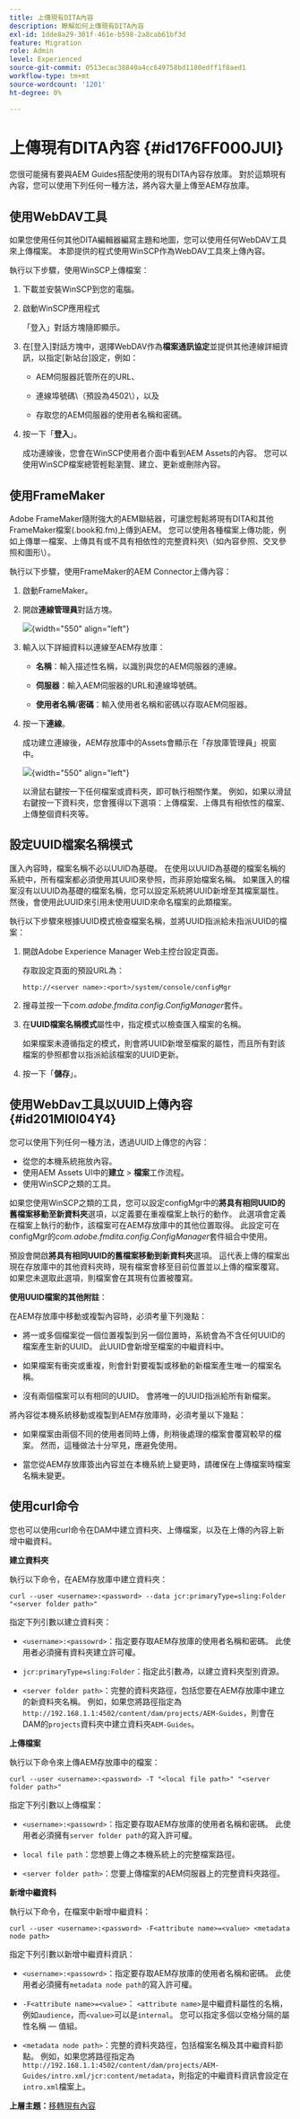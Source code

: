 ```yaml
---
title: 上傳現有DITA內容
description: 瞭解如何上傳現有DITA內容
exl-id: 1dde8a29-301f-461e-b598-2a8cab61bf3d
feature: Migration
role: Admin
level: Experienced
source-git-commit: 0513ecac38840a4cc649758bd1180edff1f8aed1
workflow-type: tm+mt
source-wordcount: '1201'
ht-degree: 0%

---
```


# 上傳現有DITA內容 {#id176FF000JUI}

您很可能擁有要與AEM Guides搭配使用的現有DITA內容存放庫。 對於這類現有內容，您可以使用下列任何一種方法，將內容大量上傳至AEM存放庫。

## 使用WebDAV工具

如果您使用任何其他DITA編輯器編寫主題和地圖，您可以使用任何WebDAV工具來上傳檔案。 本節提供的程式使用WinSCP作為WebDAV工具來上傳內容。

執行以下步驟，使用WinSCP上傳檔案：

1. 下載並安裝WinSCP到您的電腦。

1. 啟動WinSCP應用程式

   「登入」對話方塊隨即顯示。

1. 在[登入]對話方塊中，選擇WebDAV作為&#x200B;**檔案通訊協定**&#x200B;並提供其他連線詳細資訊，以指定[新站台]設定，例如：

   - AEM伺服器託管所在的URL、

   - 連線埠號碼\（預設為4502\），以及

   - 存取您的AEM伺服器的使用者名稱和密碼。

1. 按一下「**登入**」。

   成功連線後，您會在WinSCP使用者介面中看到AEM Assets的內容。 您可以使用WinSCP檔案總管輕鬆瀏覽、建立、更新或刪除內容。


## 使用FrameMaker

Adobe FrameMaker隨附強大的AEM聯結器，可讓您輕鬆將現有DITA和其他FrameMaker檔案\(.book和.fm\)上傳到AEM。 您可以使用各種檔案上傳功能，例如上傳單一檔案、上傳具有或不具有相依性的完整資料夾\（如內容參照、交叉參照和圖形\）。

執行以下步驟，使用FrameMaker的AEM Connector上傳內容：

1. 啟動FrameMaker。

1. 開啟&#x200B;**連線管理員**&#x200B;對話方塊。

   ![](assets/fm-aem-connector.png){width="550" align="left"}

1. 輸入以下詳細資料以連線至AEM存放庫：

   - **名稱**：輸入描述性名稱，以識別與您的AEM伺服器的連線。
   - **伺服器**：輸入AEM伺服器的URL和連線埠號碼。

   - **使用者名稱**/**密碼**：輸入使用者名稱和密碼以存取AEM伺服器。

1. 按一下&#x200B;**連線**。

   成功建立連線後，AEM存放庫中的Assets會顯示在「存放庫管理員」視窗中。

   ![](assets/fm-repo-manager.png){width="550" align="left"}

   以滑鼠右鍵按一下任何檔案或資料夾，即可執行相關作業。 例如，如果以滑鼠右鍵按一下資料夾，您會獲得以下選項：上傳檔案、上傳具有相依性的檔案、上傳整個資料夾等。


## 設定UUID檔案名稱模式

匯入內容時，檔案名稱不必以UUID為基礎。 在使用以UUID為基礎的檔案名稱的系統中，所有檔案都必須使用其UUID來參照，而非原始檔案名稱。 如果匯入的檔案沒有以UUID為基礎的檔案名稱，您可以設定系統將UUID新增至其檔案屬性。 然後，會使用此UUID來引用未使用UUID來命名檔案的此類檔案。

執行以下步驟來根據UUID模式檢查檔案名稱，並將UUID指派給未指派UUID的檔案：

1. 開啟Adobe Experience Manager Web主控台設定頁面。

   存取設定頁面的預設URL為：

   ```http
   http://<server name>:<port>/system/console/configMgr
   ```

1. 搜尋並按一下&#x200B;*com.adobe.fmdita.config.ConfigManager*&#x200B;套件。

1. 在&#x200B;**UUID檔案名稱模式**&#x200B;屬性中，指定模式以檢查匯入檔案的名稱。

   如果檔案未遵循指定的模式，則會將UUID新增至檔案的屬性，而且所有對該檔案的參照都會以指派給該檔案的UUID更新。

1. 按一下「**儲存**」。


## 使用WebDav工具以UUID上傳內容 {#id201MI0I04Y4}

您可以使用下列任何一種方法，透過UUID上傳您的內容：

- 從您的本機系統拖放內容。
- 使用AEM Assets UI中的&#x200B;**建立** \> **檔案**&#x200B;工作流程。
- 使用WinSCP之類的工具。

如果您使用WinSCP之類的工具，您可以設定configMgr中的&#x200B;**將具有相同UUID的舊檔案移動至新資料夾**&#x200B;選項，以定義要在重複檔案上執行的動作。 此選項會定義在檔案上執行的動作，該檔案可在AEM存放庫中的其他位置取得。 此設定可在configMgr的&#x200B;*com.adobe.fmdita.config.ConfigManager*&#x200B;套件組合中使用。

預設會開啟&#x200B;**將具有相同UUID的舊檔案移動到新資料夾**&#x200B;選項。 這代表上傳的檔案出現在存放庫中的其他資料夾時，現有檔案會移至目前位置並以上傳的檔案覆寫。 如果您未選取此選項，則檔案會在其現有位置被覆寫。

**使用UUID檔案的其他附註**：

在AEM存放庫中移動或複製內容時，必須考量下列幾點：

- 將一或多個檔案從一個位置複製到另一個位置時，系統會為不含任何UUID的檔案產生新的UUID。 此UUID會新增至檔案的中繼資料中。

- 如果檔案有衝突或重複，則會針對要複製或移動的新檔案產生唯一的檔案名稱。

- 沒有兩個檔案可以有相同的UUID。 會將唯一的UUID指派給所有新檔案。


將內容從本機系統移動或複製到AEM存放庫時，必須考量以下幾點：

- 如果檔案由兩個不同的使用者同時上傳，則稍後處理的檔案會覆寫較早的檔案。 然而，這種做法十分罕見，應避免使用。

- 當您從AEM存放庫簽出內容並在本機系統上變更時，請確保在上傳檔案時檔案名稱未變更。


## 使用curl命令

您也可以使用curl命令在DAM中建立資料夾、上傳檔案，以及在上傳的內容上新增中繼資料。

**建立資料夾**

執行以下命令，在AEM存放庫中建立資料夾：

```curl
curl --user <username>:<password> --data jcr:primaryType=sling:Folder "<server folder path>"
```

指定下列引數以建立資料夾：

- `<username>:<passowrd>`：指定要存取AEM存放庫的使用者名稱和密碼。 此使用者必須擁有資料夾建立許可權。

- `jcr:primaryType=sling:Folder`：指定此引數&#x200B;*為*，以建立資料夾型別資源。

- `<server folder path>`：完整的資料夾路徑，包括您要在AEM存放庫中建立的新資料夾名稱。 例如，如果您將路徑指定為`http://192.168.1.1:4502/content/dam/projects/AEM-Guides`，則會在DAM的`projects`資料夾中建立資料夾`AEM-Guides`。


**上傳檔案**

執行以下命令來上傳AEM存放庫中的檔案：

```curl
curl --user <username>:<password> -T "<local file path>" "<server folder path>"
```

指定下列引數以上傳檔案：

- `<username>:<passowrd>`：指定要存取AEM存放庫的使用者名稱和密碼。 此使用者必須擁有`server folder path`的寫入許可權。

- ``local file path``：您想要上傳之本機系統上的完整檔案路徑。

- `<server folder path>`：您要上傳檔案的AEM伺服器上的完整資料夾路徑。


**新增中繼資料**

執行以下命令，在檔案中新增中繼資料：

```curl
curl --user <username>:<password> -F<attribute name>=<value> <metadata node path>
```

指定下列引數以新增中繼資料資訊：

- `<username>:<passowrd>`：指定要存取AEM存放庫的使用者名稱和密碼。 此使用者必須擁有``metadata node path``的寫入許可權。

- ``-F<attribute name>=<value>``： `<attribute name>`是中繼資料屬性的名稱，例如`audience`，而`<value>`可以是`internal`。 您可以指定多個以空格分隔的屬性名稱 — 值組。

- `<metadata node path>`：完整的資料夾路徑，包括檔案名稱及其中繼資料節點。 例如，如果您將路徑指定為`http://192.168.1.1:4502/content/dam/projects/AEM-Guides/intro.xml/jcr:content/metadata`，則指定的中繼資料資訊會設定在`intro.xml`檔案上。


**上層主題：**&#x200B;[&#x200B;移轉現有內容](migrate-content.md)
